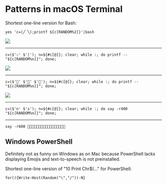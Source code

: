 # Patterns in macOS Terminal

Shortest one-line version for Bash:

````yes 'c=(╱ ╲);printf ${c[RANDOM%2]}'|bash````

<img src="./img/10_print_bash.png">
<hr>

````c=($'—' $'|'); n=${#c[@]}; clear; while :; do printf -- "${c[RANDOM%n]}"; done;````

<img src="./img/forest_bash.png">
<hr>

````c=($'🌴' $'🌲' $'🌳'); n=${#c[@]}; clear; while :; do printf -- "${c[RANDOM%n]}"; done;````

<img src="./img/10_print_bash.png">

<hr>

````c=($'n' $'s'); n=${#c[@]}; clear; while :; do say -r400 "${c[RANDOM%n]}"; done;````

<hr>

````say -r600 🌲🌲🌳🌳🌲🌳🌲🌲🌴🌳🌲🌳🌴🌳🌴🌳🌴````



## Windows PowerShell

Definitely not as funny on Windows as on Mac because PowerShell lacks displaying Emojis and text-to-speech is not preinstalled.

Shortest one-line version of "10 Print Chr$(..." for PowerShell:

````for(){Write-Host(Random("\","/"))-N}````
